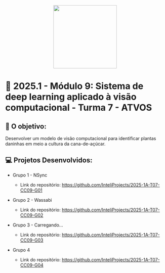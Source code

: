 
<div align="center">
    <img src="https://www.google.com/imgres?q=ATVOS%20LOGO&imgurl=https%3A%2F%2Fjornalcana.com.br%2Fwp-content%2Fuploads%2F2019%2F01%2Fatvos_logo-2.png&imgrefurl=https%3A%2F%2Fjornalcana.com.br%2Findustria%2Fcogeracao%2Fusina-da-atvos-em-sao-paulo-vende-11-mil-certificados-de-energia-renovavel%2F&docid=ZlsMIShOBEhHfM&tbnid=QZ1dHNoYzewKdM&vet=12ahUKEwjf1am4_MKNAxUFL7kGHXDbBqIQM3oECGcQAA..i&w=350&h=114&hcb=2&ved=2ahUKEwjf1am4_MKNAxUFL7kGHXDbBqIQM3oECGcQAA"  width="200">
</div>


# 🙋 2025.1  - Módulo 9: Sistema de deep learning aplicado à visão computacional - Turma 7 - ATVOS 


## 🎯 O objetivo:
Desenvolver um modelo de visão computacional para identificar plantas daninhas em meio a cultura da cana-de-açúcar.

## 💻 Projetos Desenvolvidos: 

- Grupo 1 - NSync
  - Link do repositório: https://github.com/InteliProjects/2025-1A-T07-CC09-G01

- Grupo 2 - Wassabi
  - Link do repositório: https://github.com/InteliProjects/2025-1A-T07-CC09-G02

- Grupo 3 - Carregando...
  - Link do repositório: https://github.com/InteliProjects/2025-1A-T07-CC09-G03

- Grupo 4 
  - Link do repositório: https://github.com/InteliProjects/2025-1A-T07-CC09-G04
